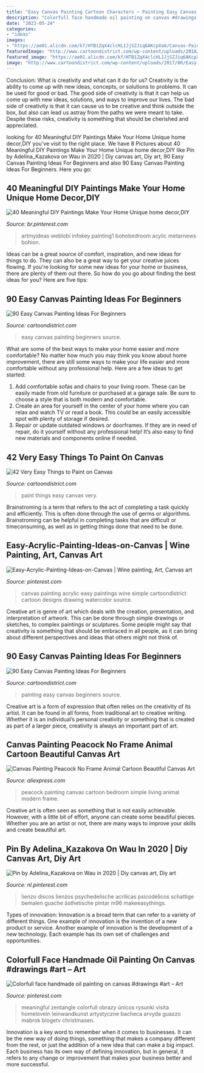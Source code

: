 ```yaml
---
title: "Easy Canvas Painting Cartoon Characters ~ Painting Easy Canvas Beginners Source"
description: "Colorfull face handmade oil painting on canvas #drawings #art – art"
date: "2023-05-24"
categories:
- "ideas"
images:
- "https://ae01.alicdn.com/kf/HTB1ZqX4clcHL1JjSZJiq6AKcpXa6/Canvas-Painting-Peacock-No-Frame-Animal-Cartoon-Beautiful-Canvas-Art-Simple-Fashion-Modern-Bedroom-Living-Room.jpg"
featuredImage: "http://www.cartoondistrict.com/wp-content/uploads/2018/01/Easy-Things-to-Paint-on-Canvas36.jpg"
featured_image: "https://ae01.alicdn.com/kf/HTB1ZqX4clcHL1JjSZJiq6AKcpXa6/Canvas-Painting-Peacock-No-Frame-Animal-Cartoon-Beautiful-Canvas-Art-Simple-Fashion-Modern-Bedroom-Living-Room.jpg"
image: "http://www.cartoondistrict.com/wp-content/uploads/2017/06/Easy-Canvas-Painting-Ideas-For-Beginners0201.jpg"
---
```



Conclusion: What is creativity and what can it do for us?
Creativity is the ability to come up with new ideas, concepts, or solutions to problems. It can be used for good or bad. The good side of creativity is that it can help us come up with new ideas, solutions, and ways to improve our lives. The bad side of creativity is that it can cause us to be creative and think outside the box, but also can lead us astray from the paths we were meant to take. Despite these risks, creativity is something that should be cherished and appreciated.

	

		
looking for 40 Meaningful DIY Paintings Make Your Home Unique home decor,DIY you've visit to the right place. We have 8 Pictures about 40 Meaningful DIY Paintings Make Your Home Unique home decor,DIY like Pin by Adelina_Kazakova on Wau in 2020 | Diy canvas art, Diy art, 90 Easy Canvas Painting Ideas For Beginners and also 90 Easy Canvas Painting Ideas For Beginners. Here you go:
		
    
## 40 Meaningful DIY Paintings Make Your Home Unique Home Decor,DIY

<img loading=lazy src="https://i.pinimg.com/736x/e1/91/e4/e191e41602f7abd4d698963aa9cbfc76.jpg" onerror="this.onerror=null;this.src='https://tse3.mm.bing.net/th?id=OIP.ZZ1tUSJHrv8v2jTj25cfSAHaJ4&amp;pid=15.1';" alt="40 Meaningful DIY Paintings Make Your Home Unique home decor,DIY">

_Source: br.pinterest.com_

>artmyideas weblobi infokey painting1 bohobedroom acylic metarnews bohion. 

	

Ideas can be a great source of comfort, inspiration, and new ideas for things to do. They can also be a great way to get your creative juices flowing. If you're looking for some new ideas for your home or business, there are plenty of them out there. So how do you go about finding the best ideas for you? Here are five tips: 

    
## 90 Easy Canvas Painting Ideas For Beginners

<img loading=lazy src="http://www.cartoondistrict.com/wp-content/uploads/2017/06/Easy-Canvas-Painting-Ideas-For-Beginners21-1.jpg" onerror="this.onerror=null;this.src='https://tse1.mm.bing.net/th?id=OIP.4OkhfQN4teidQ5dAVEC1JwHaJ4&amp;pid=15.1';" alt="90 Easy Canvas Painting Ideas For Beginners">

_Source: cartoondistrict.com_

>easy canvas painting beginners source. 

	

What are some of the best ways to make your home easier and more comfortable?
No matter how much you may think you know about home improvement, there are still some ways to make your life easier and more comfortable without any professional help. Here are a few ideas to get started: 
1) Add comfortable sofas and chairs to your living room. These can be easily made from old furniture or purchased at a garage sale. Be sure to choose a style that is both modern and comfortable. 
2) Create an area for yourself in the center of your home where you can relax and watch TV or read a book. This could be an easily accessible spot with plenty of storage if desired. 
3) Repair or update outdated windows or doorframes. If they are in need of repair, do it yourself without any professional help! It’s also easy to find new materials and components online if needed.

    
## 42 Very Easy Things To Paint On Canvas

<img loading=lazy src="http://www.cartoondistrict.com/wp-content/uploads/2018/01/Easy-Things-to-Paint-on-Canvas36.jpg" onerror="this.onerror=null;this.src='https://tse1.mm.bing.net/th?id=OIP.DIzLjtjlboJ1K3L9EetoggHaIq&amp;pid=15.1';" alt="42 Very Easy Things to Paint on Canvas">

_Source: cartoondistrict.com_

>paint things easy canvas very. 

	

Brainstroming is a term that refers to the act of completing a task quickly and efficiently. This is often done through the use of germs or algorithms. Brainstroming can be helpful in completing tasks that are difficult or timeconsuming, as well as in getting things done that need to be done.

    
## Easy-Acrylic-Painting-Ideas-on-Canvas | Wine Painting, Art, Canvas Art

<img loading=lazy src="https://i.pinimg.com/736x/11/49/98/114998b7ddef73eed8f0359e659ea79c.jpg" onerror="this.onerror=null;this.src='https://tse1.mm.bing.net/th?id=OIP.zEHS0-eqwPueaxtaCJJoJQHaOu&amp;pid=15.1';" alt="Easy-Acrylic-Painting-Ideas-on-Canvas | Wine painting, Art, Canvas art">

_Source: pinterest.com_

>canvas painting acrylic easy paintings wine simple cartoondistrict cartoon designs drawing watercolor source. 

	

Creative art is genre of art which deals with the creation, presentation, and interpretation of artwork. This can be done through simple drawings or sketches, to complex paintings or sculptures. Some people might say that creativity is something that should be embraced in all people, as it can bring about different perspectives and ideas that others might not think of.

    
## 90 Easy Canvas Painting Ideas For Beginners

<img loading=lazy src="http://www.cartoondistrict.com/wp-content/uploads/2017/06/Easy-Canvas-Painting-Ideas-For-Beginners0201.jpg" onerror="this.onerror=null;this.src='https://tse2.mm.bing.net/th?id=OIP.hI1Tv4Y6Y5t2unCN60fbQgHaLc&amp;pid=15.1';" alt="90 Easy Canvas Painting Ideas For Beginners">

_Source: cartoondistrict.com_

>painting easy canvas beginners source. 

	

Creative art is a form of expression that often relies on the creativity of its artist. It can be found in all forms, from traditional art to creative writing. Whether it is an individual’s personal creativity or something that is created as part of a larger piece, creativity is always an important part of art.

    
## Canvas Painting Peacock No Frame Animal Cartoon Beautiful Canvas Art

<img loading=lazy src="https://ae01.alicdn.com/kf/HTB1ZqX4clcHL1JjSZJiq6AKcpXa6/Canvas-Painting-Peacock-No-Frame-Animal-Cartoon-Beautiful-Canvas-Art-Simple-Fashion-Modern-Bedroom-Living-Room.jpg" onerror="this.onerror=null;this.src='https://tse1.mm.bing.net/th?id=OIP.Kzx9bm4j9Z0FJlvrv9UXZAHaJ4&amp;pid=15.1';" alt="Canvas Painting Peacock No Frame Animal Cartoon Beautiful Canvas Art">

_Source: aliexpress.com_

>peacock painting canvas cartoon bedroom simple living animal modern frame. 

	

Creative art is often seen as something that is not easily achievable. However, with a little bit of effort, anyone can create some beautiful pieces. Whether you are an artist or not, there are many ways to improve your skills and create beautiful art.

    
## Pin By Adelina_Kazakova On Wau In 2020 | Diy Canvas Art, Diy Art

<img loading=lazy src="https://i.pinimg.com/736x/c5/eb/b1/c5ebb1899a9dfa4f3ceed66427eb1170.jpg" onerror="this.onerror=null;this.src='https://tse4.mm.bing.net/th?id=OIP.fYsyW-uCCI99ghoGfjzbfwHaJ3&amp;pid=15.1';" alt="Pin by Adelina_Kazakova on Wau in 2020 | Diy canvas art, Diy art">

_Source: nl.pinterest.com_

>lienzo discos lienzos psychedelische acrílicas psicodélicos schattige bemalen guache ästhetische pintar m96 makeeasythings. 

	

Types of innovation:
Innovation is a broad term that can refer to a variety of different things. One example of innovation is the invention of a new product or service. Another example of innovation is the development of a new technology. Each example has its own set of challenges and opportunities.

    
## Colorfull Face Handmade Oil Painting On Canvas #drawings #art – Art

<img loading=lazy src="https://i.pinimg.com/736x/d9/aa/66/d9aa66a2860f4f93412f46ca178ea618.jpg" onerror="this.onerror=null;this.src='https://tse3.mm.bing.net/th?id=OIP.LbxfMB2IQMvnD8woOixNsgHaLG&amp;pid=15.1';" alt="Colorfull face handmade oil painting on canvas #drawings #art – Art">

_Source: pinterest.com_

>meaningful zentangle colorfull obrazy únicos rysunki visita homelovein leinwandkunst artystyczne bacheca arvyda guazzo mabrok blogetv christmasen. 

	

Innovation is a key word to remember when it comes to businesses. It can be the new way of doing things, something that makes a company different from the rest, or just the addition of a new idea that can make a big impact. Each business has its own way of defining innovation, but in general, it refers to any change or improvement that makes your business better and more successful.

